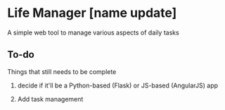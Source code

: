# Life Manager [name update]

A simple web tool to manage various aspects of daily tasks

## To-do

Things that still needs to be complete

1. decide if it'll be a Python-based (Flask) or JS-based (AngularJS) app

2. Add task management